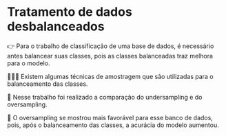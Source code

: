 # Tratamento de dados desbalanceados

👉 Para o trabalho de classificação de uma base de dados, é necessário antes balancear suas classes, pois as classes balanceadas traz melhora para o modelo. 

👩🏾‍💻 Existem algumas técnicas de amostragem que são utilizadas para o balanceamento das classes. 


🔬 Nesse trabalho foi realizado a comparação do undersampling e do oversampling. 

🥁 O oversampling se mostrou mais favorável para esse banco de dados, pois, após o balanceamento das classes, a acurácia do modelo aumentou. 
